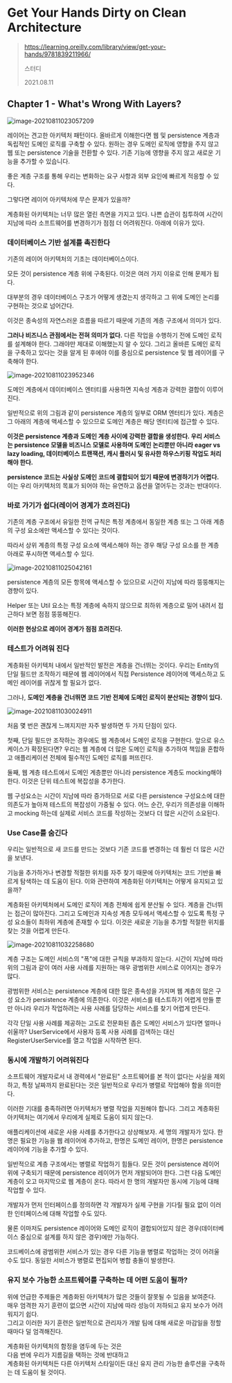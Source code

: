 # Get Your Hands Dirty on Clean Architecture

> https://learning.oreilly.com/library/view/get-your-hands/9781839211966/
>
> 스터디
>
> 2021.08.11

## Chapter 1 - What's Wrong With Layers?

![image-20210811023057209](./img/01.png)

레이어는 견고한 아키텍처 패턴이다. 올바르게 이해한다면 웹 및 persistence 계층과 독립적인 도메인 로직를 구축할 수 있다. 원하는 경우 도메인 로직에 영향을 주지 않고 웹 또는 persistence 기술을 전환할 수 있다. 기존 기능에 영향을 주지 않고 새로운 기능을 추가할 수 있습니다.

좋은 계층 구조를 통해 우리는 변화하는 요구 사항과 외부 요인에 빠르게 적응할 수 있다.

그렇다면 레이어 아키텍처에 무슨 문제가 있을까?

계층화된 아키텍처는 너무 많은 열린 측면을 가지고 있다. 나쁜 습관이 침투하여 시간이 지남에 따라 소프트웨어를 변경하기가 점점 더 어려워진다. 아래에 이유가 있다.

### 데이터베이스 기반 설계를 촉진한다

기존의 레이어 아키텍처의 기초는 데이터베이스이다.

모든 것이 persistence 계층 위에 구축된다. 이것은 여러 가지 이유로 인해 문제가 됩다.

대부분의 경우 데이터베이스 구조가 어떻게 생겼는지 생각하고 그 위에 도메인 논리를 구현하는 것으로 넘어간다.

이것은 종속성의 자연스러운 흐름을 따르기 때문에 기존의 계층 구조에서 의미가 있다.

**그러나 비즈니스 관점에서는 전혀 의미가 없다.** 다른 작업을 수행하기 전에 도메인 로직를 설계해야 한다. 그래야만 제대로 이해했는지 알 수 있다. 그리고 올바른 도메인 로직을 구축하고 있다는 것을 알게 된 후에야 이를 중심으로 persistence 및 웹 레이어를 구축해야 한다.

![image-20210811023952346](./img/02.png)

도메인 계층에서 데이터베이스 엔터티를 사용하면 지속성 계층과 강력한 결합이 이루어진다.

일반적으로 위의 그림과 같이 persistence 계층의 일부로 ORM 엔터티가 있다. 계층은 그 아래의 계층에 액세스할 수 있으므로 도메인 계층은 해당 엔터티에 접근할 수 있다.

**이것은 persistence 계층과 도메인 계층 사이에 강력한 결합을 생성한다. 우리 서비스는 persistence 모델을 비즈니스 모델로 사용하며 도메인 논리뿐만 아니라 eager vs lazy loading, 데이터베이스 트랜잭션, 캐시 플러시 및 유사한 하우스키핑 작업도 처리해야 한다.**

**persistence 코드는 사실상 도메인 코드에 결합되어 있기 때문에 변경하기가 어렵다.** 이는 우리 아키텍처의 목표가 되어야 하는 유연하고 옵션을 열어두는 것과는 반대이다.

### 바로 가기가 쉽다(레이어 경계가 흐려진다)

기존의 계층 구조에서 유일한 전역 규칙은 특정 계층에서 동일한 계층 또는 그 아래 계층의 구성 요소에만 액세스할 수 있다는 것이다.

따라서 상위 계층의 특정 구성 요소에 액세스해야 하는 경우 해당 구성 요소를 한 계층 아래로 푸시하면 액세스할 수 있다.

![image-20210811025042161](./img/03.png)

persistence 계층의 모든 항목에 액세스할 수 있으므로 시간이 지남에 따라 뚱뚱해지는 경향이 있다.

Helper 또는 Util 요소는 특정 계층에 속하지 않으므로 최하위 계층으로 밀어 내려서 접근하다 보면 점점 뚱뚱해진다.

**이러한 현상으로 레이어 경계가 점점 흐려진다.**

### 테스트가 어려워 진다

계층화된 아키텍처 내에서 일반적인 발전은 계층을 건너뛰는 것이다. 우리는 Entity의 단일 필드만 조작하기 때문에 웹 레이어에서 직접 Persistence 레이어에 액세스하고 도메인 레이어를 귀찮게 할 필요가 없다.

그러나, **도메인 계층을 건너뛰면 코드 기반 전체에 도메인 로직이 분산되는 경향이 있다.**

![image-20210811030024911](./img/04.png)

처음 몇 번은 괜찮게 느껴지지만 자주 발생하면 두 가지 단점이 있다.

첫째, 단일 필드만 조작하는 경우에도 웹 계층에서 도메인 로직을 구현한다. 앞으로 유스케이스가 확장된다면? 우리는 웹 계층에 더 많은 도메인 로직을 추가하여 책임을 혼합하고 애플리케이션 전체에 필수적인 도메인 로직를 퍼뜨린다.

둘째, 웹 계층 테스트에서 도메인 계층뿐만 아니라 persistence 계층도 mocking해야 한다. 이것은 단위 테스트에 복잡성을 추가한다.

웹 구성요소는 시간이 지남에 따라 증가하므로 서로 다른 persistence 구성요소에 대한 의존도가 높아져 테스트의 복잡성이 가중될 수 있다. 어느 순간, 우리가 의존성을 이해하고 mocking 하는데 실제로 서비스 코드를 작성하는 것보다 더 많은 시간이 소요된다. 

### Use Case를 숨긴다

우리는 일반적으로 새 코드를 만드는 것보다 기존 코드를 변경하는 데 훨씬 더 많은 시간을 보낸다.

기능을 추가하거나 변경할 적절한 위치를 자주 찾기 때문에 아키텍처는 코드 기반을 빠르게 탐색하는 데 도움이 된다. 이와 관련하여 계층화된 아키텍처는 어떻게 유지되고 있을까?

계층화된 아키텍처에서 도메인 로직이 계층 전체에 쉽게 분산될 수 있다. 계층을 건너뛰는 접근이 많아진다. 그리고 도메인과 지속성 계층 모두에서 액세스할 수 있도록 특정 구성 요소들이 최하위 계층에 존재할 수 있다. 이것은 새로운 기능을 추가할 적절한 위치를 찾는 것을 어렵게 만든다.

![image-20210811032258680](./img/05.png)

계층 구조는 도메인 서비스의 "폭"에 대한 규칙을 부과하지 않는다. 시간이 지남에 따라 위의 그림과 같이 여러 사용 사례를 지원하는 매우 광범위한 서비스로 이어지는 경우가 많다.

광범위한 서비스는 persistence 계층에 대한 많은 종속성을 가지며 웹 계층의 많은 구성 요소가 persistence 계층에 의존한다. 이것은 서비스를 테스트하기 어렵게 만들 뿐만 아니라 우리가 작업하려는 사용 사례를 담당하는 서비스를 찾기 어렵게 만든다.

각각 단일 사용 사례를 제공하는 고도로 전문화된 좁은 도메인 서비스가 있다면 얼마나 쉬울까? UserService에서 사용자 등록 사용 사례를 검색하는 대신 RegisterUserService를 열고 작업을 시작하면 된다.

### 동시에 개발하기 어려워진다

소프트웨어 개발자로서 내 경력에서 "완료된" 소프트웨어를 본 적이 없다는 사실을 제외하고, 특정 날짜까지 완료된다는 것은 일반적으로 우리가 병렬로 작업해야 함을 의미한다.

이러한 기대를 충족하려면 아키텍처가 병렬 작업을 지원해야 합니다. 그리고 계층화된 아키텍처는 여기에서 우리에게 실제로 도움이 되지 않는다.

애플리케이션에 새로운 사용 사례를 추가한다고 상상해보자. 세 명의 개발자가 있다. 한명은 필요한 기능을 웹 레이어에 추가하고, 한명은 도메인 레이어, 한명은 persistence 레이어에 기능을 추가할 수 있다.

일반적으로 계층 구조에서는 병렬로 작업하기 힘들다. 모든 것이 persistence 레이어 위에 구축되기 때문에 persistence 레이어가 먼저 개발되어야 한다. 그런 다음 도메인 계층이 오고 마지막으로 웹 계층이 온다. 따라서 한 명의 개발자만 동시에 기능에 대해 작업할 수 있다.

개발자가 먼저 인터페이스를 정의하면 각 개발자가 실제 구현을 기다릴 필요 없이 이러한 인터페이스에 대해 작업할 수도 있다.

물론 이마저도 persistence 레이어와 도메인 로직이 결합되어있지 않은 경우(데이터베이스 중심으로 설계를 하지 않은 경우)에만 가능하다.

코드베이스에 광범위한 서비스가 있는 경우 다른 기능을 병렬로 작업하는 것이 어려울 수도 있다. 동일한 서비스가 병렬로 편집되어 병합 충돌이 발생한다.

### 유지 보수 가능한 소프트웨어를 구축하는 데 어떤 도움이 될까?

위에 언급한 주제들은 계층화된 아키텍처가 많은 것들이 잘못될 수 있음을 보여준다.  
매우 엄격한 자기 훈련이 없으면 시간이 지남에 따라 성능이 저하되고 유지 보수가 어려워지기 쉽다.  
그리고 이러한 자기 훈련은 일반적으로 관리자가 개발 팀에 대해 새로운 마감일을 정할 때마다 덜 엄격해진다.

계층화된 아키텍처의 함정을 염두에 두는 것은  
다음 번에 우리가 지름길을 택하는 것에 반대하고  
계층화된 아키텍처든 다른 아키텍처 스타일이든 대신 유지 관리 가능한 솔루션을 구축하는 데 도움이 될 것이다.

